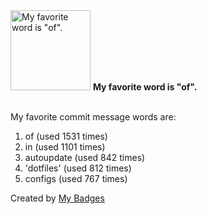 <img src="https://my-badges.github.io/my-badges/favorite-word.png" alt="My favorite word is &quot;of&quot;." title="My favorite word is &quot;of&quot;." width="128">
<strong>My favorite word is &quot;of&quot;.</strong>
<br><br>

My favorite commit message words are:

1. of (used 1531 times)
2. in (used 1101 times)
3. autoupdate (used 842 times)
4. 'dotfiles' (used 812 times)
5. configs (used 767 times)


Created by <a href="https://github.com/my-badges/my-badges">My Badges</a>